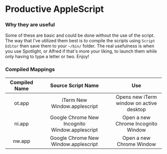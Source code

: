 # Productive AppleScript

### Why they are useful

Some of these are basic and could be done without the use of the script.  The way that I've utilized them best is to compile the scripts using `Script Editor` then save them to your `~/bin/` folder.  The real usefulness is when you use Spotlight, or Alfred if that's more your liking, to launch them while only having to type a letter or two.  Enjoy!


### Compiled Mappings

| Compiled Name | Source Script Name |  Use  |
| :-----------: | :----------------: | :---: |
| ot.app | iTerm New Window.applescript | Opens new iTerm window on active desktop |
| ni.app | Google Chrome New Incognito Window.applescript | Open a new Chrome Incognito Window |
| nw.app | Google Chrome New Window.applescript | Open a new Chrome Window |

